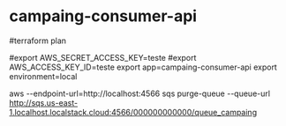 # campaing-consumer-api

#terraform plan

#export AWS_SECRET_ACCESS_KEY=teste
#export AWS_ACCESS_KEY_ID=teste
export app=campaing-consumer-api
export environment=local


aws --endpoint-url=http://localhost:4566 sqs purge-queue --queue-url http://sqs.us-east-1.localhost.localstack.cloud:4566/000000000000/queue_campaing
